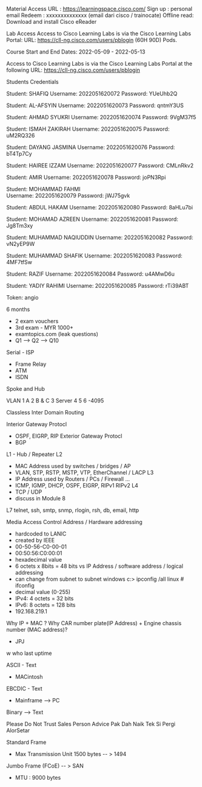 Material Access
URL : https://learningspace.cisco.com/
Sign up : personal email
Redeem : xxxxxxxxxxxxxx (email dari cisco / trainocate)
Offline read: Download and install Cisco eReader

Lab Access
Access to Cisco Learning Labs is via the Cisco Learning Labs Portal:
URL: https://cll-ng.cisco.com/users/pblogin
(60H 90D) Pods.

Course Start and End Dates: 2022-05-09 - 2022-05-13

Access to Cisco Learning Labs is via the Cisco Learning Labs Portal at the following URL:
https://cll-ng.cisco.com/users/pblogin


Students Credentials

Student:  SHAFIQ 
Username: 2022051620072
Password: YUeUhb2Q

Student: AL-AFSYIN 
Username: 2022051620073
Password: qntmY3US

Student: AHMAD SYUKRI 
Username: 2022051620074
Password: 9VgM37f5

Student: ISMAH ZAKIRAH
Username: 2022051620075
Password: uM2RQ326

Student: DAYANG JASMINA 
Username: 2022051620076
Password: bT4Tp7Cy

Student: HAIREE IZZAM 
Username: 2022051620077
Password: CMLnRkv2

Student: AMIR 
Username: 2022051620078
Password: joPN3Rpi

Student: MOHAMMAD FAHMI  
Username: 2022051620079
Password: jWJ75gvk

Student: ABDUL HAKAM 
Username: 2022051620080
Password: 8aHLu7bi

Student: MOHAMAD AZREEN 
Username: 2022051620081
Password: Jg8Tm3xy

Student: MUHAMMAD NAQIUDDIN 
Username: 2022051620082
Password: vN2yEP9W

Student: MUHAMMAD SHAFIK 
Username: 2022051620083
Password: 4MF7tfSw

Student: RAZIF 
Username: 2022051620084
Password: u4AMwD6u

Student: YADIY RAHIMI 
Username: 2022051620085
Password: rTi39ABT

Token: angio


6 months
- 2 exam vouchers
- 3rd exam - MYR 1000+
- examtopics.com (leak questions)
- Q1 --> Q2 --> Q10

Serial - ISP
- Frame Relay
- ATM
- ISDN


Spoke and Hub

VLAN
1 A 
2 B & C
3 Server
4
5
6
-4095

Classless Inter Domain Routing


Interior Gateway Protocl 
- OSPF, EIGRP, RIP
Exterior Gateway Protocl
- BGP

L1 - Hub / Repeater 
L2 
- MAC Address used by switches / bridges / AP
- VLAN, STP, RSTP, MSTP, VTP, EtherChannel / LACP
L3 
- IP Address used by Routers /  PCs / Firewall ...
- ICMP, IGMP, DHCP, OSPF, EIGRP, RIPv1 RIPv2
L4
- TCP / UDP 
- discuss in Module 8

L7 telnet, ssh, smtp, snmp, rlogin, rsh, db, email, http

Media Access Control Address / Hardware addressing
- hardcoded to LANIC
- created by IEEE 
- 00-50-56-C0-00-01
- 00:50:56:C0:00:01
- hexadecimal value
- 6 octets x 8bits = 48 bits
vs
IP Address / software address / logical addressing
- can change from subnet to subnet
windows c:> ipconfig /all
linux # ifconfig
- decimal value (0-255)
- IPv4: 4 octets = 32 bits
- IPv6: 8 octets = 128 bits
- 192.168.219.1

Why IP + MAC ?
Why CAR number plate(IP Address) + Engine chassis number (MAC address)?
- JPJ

w
who
last
uptime

ASCII - Text
- MACintosh 

EBCDIC - Text
- Mainframe --> PC 

Binary --> Text

Please Do Not Trust Sales Person Advice
Pak Dah Naik Tek Si Pergi AlorSetar


Standard Frame 
- Max Transmission Unit 1500 bytes -- > 1494

Jumbo Frame (FCoE) -- > SAN
- MTU : 9000 bytes


























